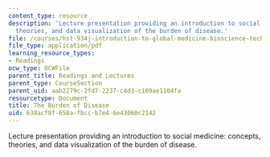 ```yaml
---
content_type: resource
description: 'Lecture presentation providing an introduction to social medicine: concepts,
  theories, and data visualization of the burden of disease.'
file: /courses/hst-934j-introduction-to-global-medicine-bioscience-technologies-disparities-strategies-spring-2010/638acf8f658afbccb7e46e43060c2142_MITHST_934JS10_02_4_Burden.pdf
file_type: application/pdf
learning_resource_types:
- Readings
ocw_type: OCWFile
parent_title: Readings and Lectures
parent_type: CourseSection
parent_uid: aab2279c-2fd7-2237-c4d3-c109ae1104fa
resourcetype: Document
title: The Burden of Disease
uid: 638acf8f-658a-fbcc-b7e4-6e43060c2142
---
```

Lecture presentation providing an introduction to social medicine: concepts, theories, and data visualization of the burden of disease.

